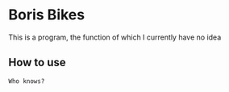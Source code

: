 # Boris Bikes #

This is a program, the function of which I currently have no idea

## How to use ##

```shell
Who knows?
```
